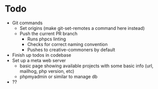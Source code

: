 # Todo

- Git commands
  - Set origins (make git-set-remotes a command here instead)
  - Push the current PR branch
    - Runs phpcs linting
    - Checks for correct naming convention
    - Pushes to creative-commoners by default
- Finish up todos in codebase
- Set up a meta web server
  - basic page showing available projects with some basic info (url, mailhog, php version, etc)
  - phpmyadmin or similar to manage db
- ??
